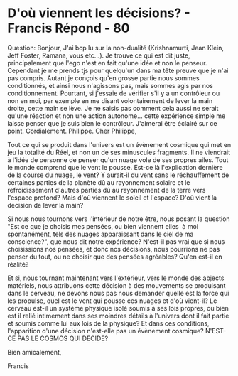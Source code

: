 # D'où viennent les décisions? - Francis Répond - 80
Question: Bonjour, J'ai bcp lu sur la non-dualit&eacute; (Krishnamurti, Jean Klein, Jeff Foster, Ramana, vous etc...). Je trouve ce qui est dit juste, principalement que l'ego n'est en fait qu'une id&eacute;e et non le penseur. Cependant je me prends tjs pour quelqu'un dans ma t&ecirc;te preuve que je n'ai pas compris. Autant je con&ccedil;ois qu'en grosse partie nous sommes conditionn&eacute;s, et ainsi nous n'agissons pas, mais sommes agis par nos conditionnement. Pourtant, si j'essaie de v&eacute;rifier s'il y a un contr&ocirc;leur ou non en moi, par exemple en me disant volontairement de lever la main droite, cette main se l&egrave;ve. Je ne saisis pas comment cela aussi ne serait qu'une r&eacute;action et non une action autonome... cette exp&eacute;rience simple me laisse penser que je suis bien le contr&ocirc;leur. J'aimerai &ecirc;tre &eacute;clair&eacute; sur ce point. Cordialement. Philippe.
Cher Philippe,

Tout ce qui se produit dans l'univers est un &eacute;v&egrave;nement cosmique qui met en jeu la totalit&eacute; du R&eacute;el, et non un de ses minuscules fragments. Il ne viendrait &agrave; l'id&eacute;e de personne de penser qu'un nuage vole de ses propres ailes. Tout le monde comprend que le vent le pousse. Est-ce l&agrave; l'explication derni&egrave;re de la course du nuage, le vent? Y aurait-il du vent sans le r&eacute;chauffement de certaines parties de la plan&egrave;te d&ucirc; au rayonnement solaire et le refroidissement d'autres parties d&ucirc; au rayonnement de la terre vers l'espace profond? Mais d'o&ugrave; viennent le soleil et l'espace? D'o&ugrave; vient la d&eacute;cision de lever la main?&nbsp;

Si nous nous tournons vers l'int&eacute;rieur de notre &ecirc;tre, nous posant la question &quot;Est ce que je choisis mes pens&eacute;es, ou bien viennent elles&nbsp; &agrave; moi spontan&eacute;ment, tels des nuages apparaissant dans le ciel de ma conscience?&quot;, que nous dit notre exp&eacute;rience? N'est-il pas vrai que si nous choisissions nos pens&eacute;es, et donc nos d&eacute;cisions, nous pourrions ne pas penser du tout, ou ne choisir que des pens&eacute;es agr&eacute;ables? Qu'en est-il en r&eacute;alit&eacute;?

Et si, nous tournant maintenant vers l'ext&eacute;rieur, vers le monde des abjects mat&eacute;riels, nous attribuons cette d&eacute;cision &agrave; des mouvements se produisant dans le cerveau, ne devons nous pas nous demander quelle est la force qui les propulse, quel est le vent qui pousse ces nuages et d'o&ugrave; vient-il? Le cerveau est-il un syst&egrave;me physique isol&eacute; soumis &agrave; ses lois propres, ou bien est il reli&eacute; intimement dans ses moindres d&eacute;tails &agrave; l'univers dont il fait partie et soumis comme lui aux lois de la physique? Et dans ces conditions, l'apparition d'une d&eacute;cision n'est-elle pas un &eacute;v&egrave;nement cosmique? N'EST-CE PAS LE COSMOS QUI DECIDE?

Bien amicalement,

Francis

  

